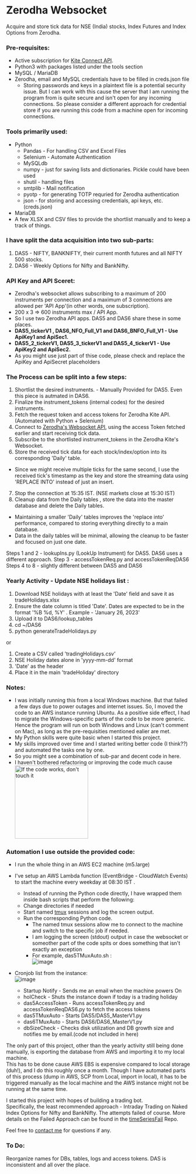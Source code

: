 # Zerodha Websocket
Acquire and store tick data for NSE (India) stocks, Index Futures and Index Options from Zerodha.  
  
 ### **Pre-requisites:**
- Active subscription for [Kite Connect API](https://developers.kite.trade/apps).
- Python3 with packages listed under the tools section
- MySQL / MariaDB
- Zerodha, email and MySQL credentials have to be filled in creds.json file
  - Storing passwords and keys in a plaintext file is a potential security issue.  But I can work with this cause the server that I am running the program from is quite secure and isn't open for any incoming connections. So please consider a different approach for credential store if you are running this code from a machine open for incoming connections.

### **Tools primarily used:**
- Python
  - Pandas - For handling CSV and Excel Files
  - Selenium - Automate Authentication
  - MySQLdb
  - numpy - just for saving lists and dictionaries. Pickle could have been used
  - shutil - handling files
  - smtplib - Mail notification
  - pyotp - for generating TOTP requried for Zerodha authentication
  - json - for storing and accessing credentials, api keys, etc. (creds.json)
- MariaDB
- A few XLSX and CSV files to provide the shortlist manually and to keep a track of things.  

  

### **I have split the data acquisition into two sub-parts:**
1. DAS5 - NIFTY, BANKNIFTY, their current month futures and all NIFTY 500 stocks.
2. DAS6 - Weekly Options for Nifty and BankNifty.  

### **API Key and API Sceret:**
- Zerodha's websocket allows subscribing to a maximum of 200 instruments per connection and a maximum of 3 connections are allowed per 'API App'(in other words, one subscription).
- 200 x 3 => 600 instruments max / API App.
- So I use two Zerodha API apps. DAS5 and DAS6 share these in some places.
- **DAS5_tickerV1 , DAS6_NFO_Full_V1 and DAS6_BNFO_Full_V1 - Use ApiKey1 and ApiSec1.**
- **DAS5_2_tickerV1, DAS5_3_tickerV1 and DAS5_4_tickerV1 - Use ApiKey2 and ApiSec2.**
- As you might use just part of thise code, please check and replace the ApiKey and ApiSecret placeholders
  
### **The Process can be split into a few steps:**
1. Shortlist the desired instruments. - Manually Provided for DAS5. Even this piece is autmated in DAS6.
2. Finalize the instrument_tokens (internal codes) for the desired instruments.
3. Fetch the request token and access tokens for Zerodha Kite API. (Automated with Python + Selenium)
4. Connect to [Zerodha's Websocket API](https://kite.trade/docs/connect/v3/websocket/), using the access Token fetched earlier and start receiving tick data.
5. Subscribe to the shortlisted instrument_tokens in the Zerodha Kite's Websocket.
6. Store the received tick data for each stock/index/option into its corresponding 'Daily' table.
  - Since we might receive multiple ticks for the same second, I use the received tick's timestamp as the key and store the streaming data using 'REPLACE INTO' instead of just an insert.
 7. Stop the connection at 15:35 IST. (NSE markets close at 15:30 IST)
 8. Cleanup data from the Daily tables , store the data into the master database and delete the Daily tables.
  - Maintaining a smaller 'Daily' tables improves the 'replace into' performance, compared to storing everything directly to a main database.
  - Data in the daily tables will be minimal, allowing the cleanup to be faster and focused on just one date.

Steps 1 and 2 - lookupIns.py (LookUp Instrument) for DAS5. DAS6 uses a different approach.
Step 3 - accessTokenReq.py  and accessTokenReqDAS6 
Steps 4 to 8 - slightly different between DAS5 and DAS6
  
### **Yearly Activity - Update NSE holidays list :**  
1. Download NSE holidays with at least the 'Date' field and save it as tradeHolidays.xlsx
2. Ensure the date column is titled 'Date'. Dates are expected to be in the format '%B %d, %Y' .
Example - 'January 26, 2023'
3. Upload it to DAS6/lookup_tables
4. cd ~/DAS6
5. python generateTradeHolidays.py  

or  

1. Create a CSV called 'tradingHolidays.csv'
2. NSE Holiday dates alone in 'yyyy-mm-dd' format
3. 'Date' as the header
4. Place it in the main 'tradeHoliday' directory
  
### **Notes:**
- I was initially running this from a local Windows machine. But that failed a few days due to power outages and internet issues. 
  So, I moved the code to an AWS instance running Ubuntu. As a positive side effect, I had to migrate the Windows-specific parts of the code to be more generic.
  Hence the program will run on both Windows and Linux (can't comment on Mac), as long as the pre-requisities mentioned ealier are met.
- My Python skills were quite basic when I started this project.
- My skills improved over time and I started writing better code (I think??) and automated the tasks one by one.
- So you might see a combination of sub-par and decent code in here. 
- I haven't bothered refactoring or improving the code much cause <img src="https://c.tenor.com/fJAoBHWymY4AAAAC/do-not-touch-it-programmer.gif" alt="If the code works, don't touch it" style="height: 200px; width:200px;"/>
  
### **Automation I use outside the provided code:**
- I run the whole thing in an AWS EC2 machine (m5.large)
- I've setup an AWS Lambda function (EventBridge - CloudWatch Events) to start the machine every weekday at 08:30 IST .
  - Instead of running the Python code directly, I have wrapped them inside bash scripts that perform the following:
  - Change directories if needed
  - Start named [tmux](https://github.com/tmux/tmux/wiki) sessions and log the screen output. 
  - Run the corresponding Python code.
    - The named tmux sessions allow me to connect to the machine and switch to the specific job if needed.
    - I am logging the screen (stdout) output in case the websocket or someother part of the code spits or does something that isn't exactly an exception
    - For example, das5TMuxAuto.sh :  
![image](https://user-images.githubusercontent.com/38931343/151724720-9dc71e02-ca09-44a2-a1e4-b1424840237c.png)
   
- Cronjob list from the instance:  
![image](https://user-images.githubusercontent.com/38931343/151722312-6de3b807-8ab2-4bba-98a7-7ef9e4395996.png)
  - Startup Notify - Sends me an email when the machine powers On
  - holCheck - Shuts the instance down if today is a trading holiday
  - das5AccessToken - Runs accessTokenReq.py and accessTokenReqDAS6.py to fetch the access tokens
  - das5TMuxAuto - Starts DAS5/DAS5_MasterV1.py
  - das6TMuxAuto - Starts DAS6/DAS6_MasterV1.py 
  - dbSizeCheck - Checks disk utilization and DB growth size and notifies me by email.(code not included in here)

The only part of this project, other than the yearly activity still being done manually, is exporting the database from AWS and importing it to my local machine.  
This has to be done cause AWS EBS is expensive compared to local storage (duh!), and I do this roughly once a month. 
Though I have automated parts of this process (dump in AWS, SCP from Local, import in local), it has to be triggered manually as the local machine and the AWS instance might not be running at the same time.

I started this project with hopes of building a trading bot.  
Specifically, the least recommended approach - Intraday Trading on Naked Index Options for Nifty and BankNifty.
The attempts failed of course. More details on the Failed Approach can be found in the [timeSeriesFail](https://github.com/rthennan/timeSeriesFail) Repo.

Feel free to [contact me](https://www.linkedin.com/in/rthennan) for questions if any. 

### **To Do:**   
Reorganize names for DBs, tables, logs and access tokens. DAS<X> is inconsistent and all over the place.
